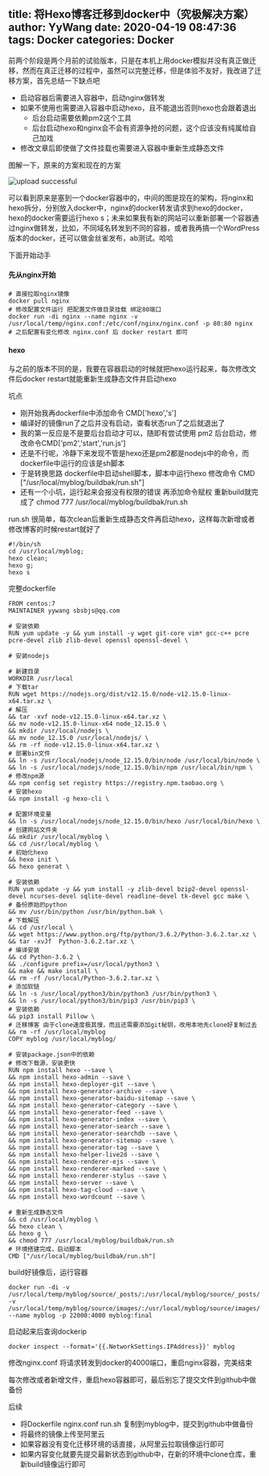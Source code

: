 title: 将Hexo博客迁移到docker中（究极解决方案）
author: YyWang
date: 2020-04-19 08:47:36
tags: Docker
categories: Docker
---

前两个阶段是两个月前的试验版本，只是在本机上用docker模拟并没有真正做迁移，然而在真正迁移的过程中，虽然可以完整迁移，但是体验不友好，我改进了迁移方案，首先总结一下缺点吧

* 启动容器后需要进入容器中，启动nginx做转发
* 如果不使用也需要进入容器中启动hexo，且不能退出否则hexo也会跟着退出
	* 后台启动需要依赖pm2这个工具
	* 后台启动hexo和nginx会不会有资源争抢的问题，这个应该没有纯属给自己加戏
* 修改文章后即使做了文件挂载也需要进入容器中重新生成静态文件

图解一下，原来的方案和现在的方案

![upload successful](/images/pasted-33.png)

可以看到原来是塞到一个docker容器中的，中间的图是现在的架构，将nginx和hexo拆分，分别放入docker中，nginx的docker转发请求到hexo的docker，hexo的docker需要运行hexo s；未来如果我有新的网站可以重新部署一个容器通过nginx做转发，比如，不同域名转发到不同的容器，或者我再搞一个WordPress版本的docker，还可以做金丝雀发布，ab测试。哈哈

下面开始动手

#### 先从nginx开始

```
# 直接拉取nginx镜像
docker pull nginx
# 修改配置文件运行 把配置文件做目录挂载 绑定80端口
docker run -di nginx --name nginx -v /usr/local/temp/nginx.conf:/etc/conf/nginx/nginx.conf -p 80:80 nginx
# 之后配置有变化修改 nginx.conf 后 docker restart 即可

```

#### hexo

与之前的版本不同的是，我要在容器启动的时候就把hexo运行起来，每次修改文件后docker restart就能重新生成静态文件并启动hexo

坑点

* 刚开始我再dockerfile中添加命令 CMD['hexo','s']
* 编译好的镜像run了之后并没有启动，查看状态run了之后就退出了
* 我的第一反应是不是要后台启动才可以，随即有尝试使用 pm2 后台启动，修改命令CMD['pm2','start','run.js']
* 还是不行呢，冷静下来发现不管是hexo还是pm2都是nodejs中的命令，而dockerfile中运行的应该是sh脚本
* 于是转换思路 dockerfile中启动shell脚本，脚本中运行hexo 修改命令 CMD ["/usr/local/myblog/buildbak/run.sh"]
* 还有一个小坑，运行起来会报没有权限的错误 再添加命令赋权 重新build就完成了 chmod 777 /usr/local/myblog/buildbak/run.sh

run.sh 很简单，每次clean后重新生成静态文件再启动hexo，这样每次新增或者修改博客的时候restart就好了

```
#!/bin/sh
cd /usr/local/myblog;
hexo clean;
hexo g;
hexo s
```

完整dockerfile

```
FROM centos:7
MAINTAINER yywang sbsbjs@qq.com

# 安装依赖
RUN yum update -y && yum install -y wget git-core vim* gcc-c++ pcre pcre-devel zlib zlib-devel openssl openssl-devel \

# 安装nodejs

# 新建目录 
WORKDIR /usr/local
# 下载tar
RUN wget https://nodejs.org/dist/v12.15.0/node-v12.15.0-linux-x64.tar.xz \
# 解压
&& tar -xvf node-v12.15.0-linux-x64.tar.xz \
&& mv node-v12.15.0-linux-x64 node_12.15.0 \
&& mkdir /usr/local/nodejs \
&& mv node_12.15.0 /usr/local/nodejs/ \
&& rm -rf node-v12.15.0-linux-x64.tar.xz \
# 部署bin文件
&& ln -s /usr/local/nodejs/node_12.15.0/bin/node /usr/local/bin/node \
&& ln -s /usr/local/nodejs/node_12.15.0/bin/npm /usr/local/bin/npm \
# 修改npm源
&& npm config set registry https://registry.npm.taobao.org \
# 安装hexo
&& npm install -g hexo-cli \

# 配置环境变量
&& ln -s /usr/local/nodejs/node_12.15.0/bin/hexo /usr/local/bin/hexo \
# 创建网站文件夹
&& mkdir /usr/local/myblog \
&& cd /usr/local/myblog \
# 初始化hexo
&& hexo init \
&& hexo generat \

# 安装依赖
RUN yum update -y && yum install -y zlib-devel bzip2-devel openssl-devel ncurses-devel sqlite-devel readline-devel tk-devel gcc make \
# 备份原始的python
&& mv /usr/bin/python /usr/bin/python.bak \
# 下载解压
&& cd /usr/local \
&& wget https://www.python.org/ftp/python/3.6.2/Python-3.6.2.tar.xz \
&& tar -xvJf  Python-3.6.2.tar.xz \
# 编译安装
&& cd Python-3.6.2 \
&& ./configure prefix=/usr/local/python3 \
&& make && make install \
&& rm -rf /usr/local/Python-3.6.2.tar.xz \
# 添加软链
&& ln -s /usr/local/python3/bin/python3 /usr/bin/python3 \
&& ln -s /usr/local/python3/bin/pip3 /usr/bin/pip3 \
# 安装依赖
&& pip3 install Pillow \
# 迁移博客 由于clone速度极其慢，而且还需要添加git秘钥，改用本地先clone好复制过去
&& rm -rf /usr/local/myblog
COPY myblog /usr/local/myblog/

# 安装package.json中的依赖
# 修改下载源，安装更快
RUN npm install hexo --save \
&& npm install hexo-admin --save \
&& npm install hexo-deployer-git --save \
&& npm install hexo-generator-archive --save \
&& npm install hexo-generator-baidu-sitemap --save \
&& npm install hexo-generator-category --save \
&& npm install hexo-generator-feed --save \
&& npm install hexo-generator-index --save \
&& npm install hexo-generator-search --save \
&& npm install hexo-generator-searchdb --save \
&& npm install hexo-generator-sitemap --save \
&& npm install hexo-generator-tag --save \
&& npm install hexo-helper-live2d --save \
&& npm install hexo-renderer-ejs --save \
&& npm install hexo-renderer-marked --save \
&& npm install hexo-renderer-stylus --save \
&& npm install hexo-server --save \
&& npm install hexo-tag-cloud --save \
&& npm install hexo-wordcount --save \

# 重新生成静态文件
&& cd /usr/local/myblog \
&& hexo clean \
&& hexo g \
&& chmod 777 /usr/local/myblog/buildbak/run.sh
# 环境搭建完成，启动脚本
CMD ["/usr/local/myblog/buildbak/run.sh"]
```

build好镜像后，运行容器

```
docker run -di -v /usr/local/temp/myblog/source/_posts/:/usr/local/myblog/source/_posts/ -v /usr/local/temp/myblog/source/images/:/usr/local/myblog/source/images/ --name myblog -p 22000:4000 myblog:final
```

启动起来后查询dockerip

```
docker inspect --format='{{.NetworkSettings.IPAddress}}' myblog
```

修改nginx.conf 将请求转发到docker的4000端口，重启nginx容器，完美结束

每次修改或者新增文件，重启hexo容器即可，最后别忘了提交文件到github中做备份 

后续

* 将Dockerfile nginx.conf run.sh 复制到myblog中，提交到github中做备份
* 将最终的镜像上传至阿里云
* 如果容器没有变化迁移环境的话直接，从阿里云拉取镜像运行即可
* 如果内容变化就要先提交最新状态到github中，在新的环境中clone仓库，重新build镜像运行即可

